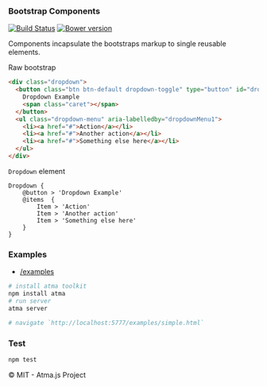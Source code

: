 ### Bootstrap Components
[![Build Status](https://travis-ci.org/atmajs/mask-bootstrap-ui.png?branch=master)](https://travis-ci.org/atmajs/mask-bootstrap-ui)
[![Bower version](https://badge.fury.io/bo/mask-bootstrap-ui.svg)](http://badge.fury.io/bo/mask-bootstrap-ui)


Components incapsulate the bootstraps markup to single reusable elements.  

Raw bootstrap
```html
<div class="dropdown">
  <button class="btn btn-default dropdown-toggle" type="button" id="dropdownMenu1" data-toggle="dropdown" aria-haspopup="true" aria-expanded="true">
    Dropdown Example
    <span class="caret"></span>
  </button>
  <ul class="dropdown-menu" aria-labelledby="dropdownMenu1">
    <li><a href="#">Action</a></li>
    <li><a href="#">Another action</a></li>
    <li><a href="#">Something else here</a></li>
  </ul>
</div>
```

`Dropdown` element
```mask
Dropdown {
	@button > 'Dropdown Example'
	@items  {
		Item > 'Action'
		Item > 'Another action'
		Item > 'Something else here'
	}
}
```

### Examples

- [/examples](/examples)

```bash
# install atma toolkit
npm install atma
# run server
atma server

# navigate `http://localhost:5777/examples/simple.html`
```

### Test
```bash
npm test
```

:copyright: MIT - Atma.js Project